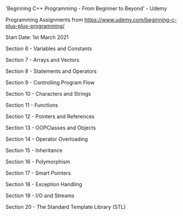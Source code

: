 'Beginning C++ Programming - From Beginner to Beyond' - Udemy

Programming Assignments from https://www.udemy.com/beginning-c-plus-plus-programming/

Start Date: 1st March 2021

Section 6 - Variables and Constants

Section 7 - Arrays and Vectors

Section 8 - Statements and Operators

Section 9 - Controlling Program Flow

Section 10 - Characters and Strings

Section 11 - Functions

Section 12 - Pointers and References

Section 13 - OOPClasses and Objects

Section 14 - Operator Overloading

Section 15 - Inheritance

Section 16 - Polymorphism

Section 17 - Smart Pointers

Section 18 - Exception Handling

Section 19 - I/O and Streams

Section 20 - The Standard Template Library (STL)
